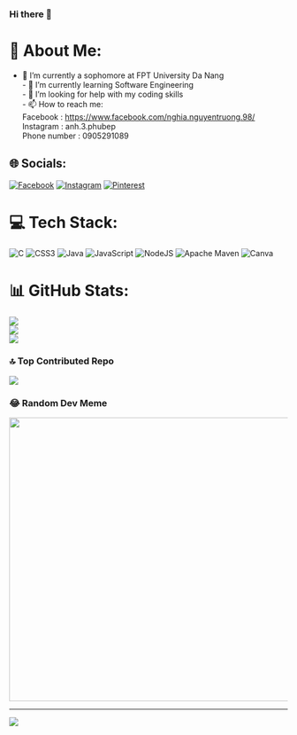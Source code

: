 ### Hi there 👋

# 💫 About Me:
- 🔭 I’m currently a sophomore at FPT University Da Nang<br>- 🌱 I’m currently learning Software Engineering<br>- 🤔 I’m looking for help with my coding skills<br>- 📫 How to reach me: <br>Facebook : https://www.facebook.com/nghia.nguyentruong.98/ <space><br>Instagram : anh.3.phubep<br>Phone number : 0905291089


## 🌐 Socials:
[![Facebook](https://img.shields.io/badge/Facebook-%231877F2.svg?logo=Facebook&logoColor=white)](https://facebook.com/https://www.facebook.com/nghia.nguyentruong.98/) [![Instagram](https://img.shields.io/badge/Instagram-%23E4405F.svg?logo=Instagram&logoColor=white)](https://instagram.com/https://www.instagram.com/anh.3.phubep/) [![Pinterest](https://img.shields.io/badge/Pinterest-%23E60023.svg?logo=Pinterest&logoColor=white)](https://pinterest.com/https://www.pinterest.com/truongnghia297/) 

# 💻 Tech Stack:
![C](https://img.shields.io/badge/c-%2300599C.svg?style=flat&logo=c&logoColor=white) ![CSS3](https://img.shields.io/badge/css3-%231572B6.svg?style=flat&logo=css3&logoColor=white) ![Java](https://img.shields.io/badge/java-%23ED8B00.svg?style=flat&logo=java&logoColor=white) ![JavaScript](https://img.shields.io/badge/javascript-%23323330.svg?style=flat&logo=javascript&logoColor=%23F7DF1E) ![NodeJS](https://img.shields.io/badge/node.js-6DA55F?style=flat&logo=node.js&logoColor=white) ![Apache Maven](https://img.shields.io/badge/Apache%20Maven-C71A36?style=flat&logo=Apache%20Maven&logoColor=white) ![Canva](https://img.shields.io/badge/Canva-%2300C4CC.svg?style=flat&logo=Canva&logoColor=white)
# 📊 GitHub Stats:
![](https://github-readme-stats.vercel.app/api?username=emnghiaproplayers&theme=tokyonight&hide_border=false&include_all_commits=true&count_private=false)<br/>
![](https://github-readme-streak-stats.herokuapp.com/?user=emnghiaproplayers&theme=tokyonight&hide_border=false)<br/>
![](https://github-readme-stats.vercel.app/api/top-langs/?username=emnghiaproplayers&theme=tokyonight&hide_border=false&include_all_commits=true&count_private=false&layout=compact)

### 🔝 Top Contributed Repo
![](https://github-contributor-stats.vercel.app/api?username=emnghiaproplayers&limit=5&theme=dark&combine_all_yearly_contributions=true)

### 😂 Random Dev Meme
<img src="https://i.pinimg.com/736x/30/b5/49/30b54999b098050158ed13a1ecdcaab0.jpg" width="512px"/>

---
[![](https://visitcount.itsvg.in/api?id=emnghiaproplayers&icon=0&color=0)](https://visitcount.itsvg.in)

<!-- Proudly created with GPRM ( https://gprm.itsvg.in ) -->
